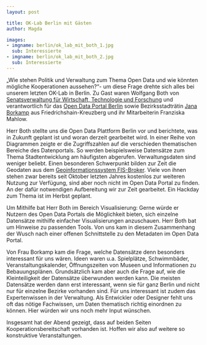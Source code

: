 ```yaml
---
layout: post

title: OK-Lab Berlin mit Gästen
author: Magda

images:
- imgname: berlin/ok_lab_mit_both_1.jpg
  sub: Interessierte
- imgname: berlin/ok_lab_mit_both_2.jpg
  sub: Interessierte
---
```



„Wie stehen Politik und Verwaltung zum Thema Open Data und wie könnten mögliche Kooperationen aussehen?“- um diese Frage drehte sich alles bei unserem letzten OK-Lab in Berlin. Zu Gast waren Wolfgang Both von [Senatsverwaltung für Wirtschaft, Technologie und Forschung][] und verantwortlich für das [Open Data Portal Berlin][] sowie Bezirksstadträtin [Jana Borkamp][] aus Friedrichshain-Kreuzberg und ihr Mitarbeiterin Franziska Mahlow. 

Herr Both stellte uns die Open Data Plattform Berlin vor und berichtete, was in Zukunft geplant ist und woran derzeit gearbeitet wird. In einer Reihe von Diagrammen zeigte er die Zugriffszahlen auf die verschieden thematischen Bereiche des Datenportals. So werden beispielsweise Datensätze zum Thema Stadtentwicklung am häufigsten abgerufen. Verwaltungsdaten sind weniger beliebt. Einen besonderen Schwerpunkt bilden zur Zeit die Geodaten aus dem [Geoinformationssystem FIS-Broker][]. Viele von ihnen stehen zwar bereits seit Oktober letzten Jahres kostenlos zur weiteren Nutzung zur Verfügung, sind aber noch nicht im Open Data Portal zu finden. An der dafür notwendigen Aufbereitung wir zur Zeit gearbeitet. Ein Hackday zum Thema ist im Herbst geplant. 

Um Mithilfe bat Herr Both im Bereich Visualisierung: Gerne würde er Nutzern des Open Data Portals die Möglichkeit bieten, sich einzelne Datensätze mithilfe einfacher Visualisierungen anzuschauen. Herr Both bat um Hinweise zu passenden Tools. Von uns kam in diesem Zusammenhang der Wusch nach einer offenen Schnittstelle zu den Metadaten im Open Data Portal. 

Von Frau Borkamp kam die Frage, welche Datensätze denn besonders interessant für uns wären. Ideen waren u.a. Spielplätze, Schwimmbäder, Veranstaltungskalender, Öffnungszeiten von Museen und Informationen zu Bebauungsplänen. Grundsätzlich kam aber auch die Frage auf, wie die Kleinteiligkeit der Datensätze überwunden werden kann. Die meisten Datensätze werden dann erst interessant, wenn sie für ganz Berlin und nicht nur für einzelne Bezirke vorhanden sind. 
Für uns interessant ist zudem das Expertenwissen in der Verwaltung. Als Entwickler oder Designer fehlt uns oft das nötige Fachwissen, um Daten thematisch richtig einordnen zu können. Hier würden wir uns noch mehr Input wünschen. 

Insgesamt hat der Abend gezeigt, dass auf beiden Seiten Kooperationsbereitschaft vorhanden ist. Hoffen wir also auf weitere so konstruktive Veranstaltungen.

[Open Data Portal Berlin]: http://daten.berlin.de/
[Jana Borkamp]: http://www.berlin.de/ba-friedrichshain-kreuzberg/verwaltung/abteilungen/finanzen-kultur-und-weiterbildung/index.html
[Geoinformationssystem FIS-Broker]: http://www.stadtentwicklung.berlin.de/geoinformation/fis-broker/
[Senatsverwaltung für Wirtschaft, Technologie und Forschung]:http://www.berlin.de/sen/wtf/